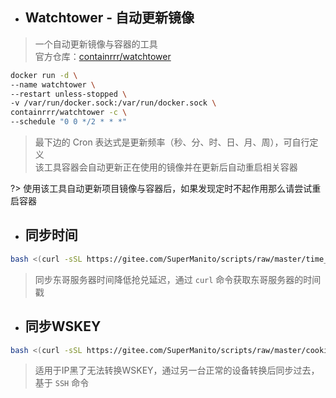 
- ## Watchtower - 自动更新镜像
> 一个自动更新镜像与容器的工具\
> 官方仓库：[containrrr/watchtower](https://github.com/containrrr/watchtower)

```bash
docker run -d \
--name watchtower \
--restart unless-stopped \
-v /var/run/docker.sock:/var/run/docker.sock \
containrrr/watchtower -c \
--schedule "0 0 */2 * * *"
```
> 最下边的 Cron 表达式是更新频率（秒、分、时、日、月、周），可自行定义\
> 该工具容器会自动更新正在使用的镜像并在更新后自动重启相关容器

?> 使用该工具自动更新项目镜像与容器后，如果发现定时不起作用那么请尝试重启容器

- ## 同步时间

```bash
bash <(curl -sSL https://gitee.com/SuperManito/scripts/raw/master/time_sync.sh)
```

> 同步东哥服务器时间降低抢兑延迟，通过 `curl` 命令获取东哥服务器的时间戳

- ## 同步WSKEY

```bash
bash <(curl -sSL https://gitee.com/SuperManito/scripts/raw/master/cookie_sync.sh)
```

> 适用于IP黑了无法转换WSKEY，通过另一台正常的设备转换后同步过去，基于 `SSH` 命令
